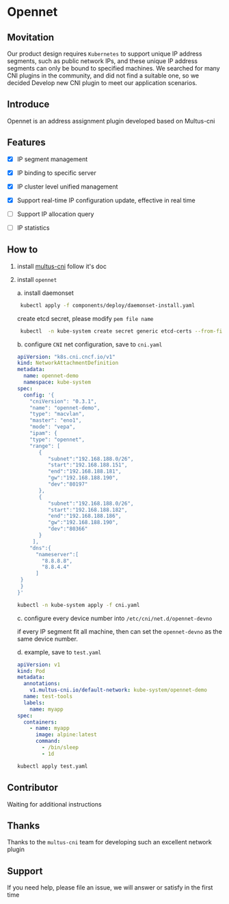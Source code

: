 # Opennet
## **Movitation**

Our product design requires `Kubernetes` to support unique IP address segments, such as public network IPs, and these unique IP address segments can only be bound to specified machines. We searched for many CNI plugins in the community, and did not find a suitable one, so we decided Develop new CNI plugin to meet our application scenarios.



## Introduce

Opennet is an address assignment plugin developed based on Multus-cni



## **Features**

- [x] IP segment management
- [x] IP binding to specific server
- [x] IP cluster level unified management
- [x] Support real-time IP configuration update, effective in real time
- [ ] Support IP allocation query
- [ ] IP statistics



## How to 

1. install [multus-cni] follow it's doc

2. install `opennet`

   a. install daemonset

   ```bash
    kubectl apply -f components/deploy/daemonset-install.yaml
   ```

   create etcd secret, please modify `pem file name`

   ```bash
    kubectl  -n kube-system create secret generic etcd-certs --from-file=/etc/etcd/ssl/etcd.pem --from-file=/etc/etcd/ssl/etcd-key.pem --from-file=/etc/etcd/ssl/etcd-root-ca.pem
   ```
   
   b. configure `CNI` net configuration, save to `cni.yaml`
   
   ```yaml
   apiVersion: "k8s.cni.cncf.io/v1"
   kind: NetworkAttachmentDefinition
   metadata:
     name: opennet-demo
     namespace: kube-system
   spec:
     config: '{
       "cniVersion": "0.3.1",
       "name": "opennet-demo",
       "type": "macvlan",
       "master": "eno1",
       "mode": "vepa",
       "ipam": {
       "type": "opennet",
       "range": [
          {
             "subnet":"192.168.188.0/26",
             "start":"192.168.188.151",
             "end":"192.168.188.181",
             "gw":"192.168.188.190",
             "dev":"80197"
          },
          {
             "subnet":"192.168.188.0/26",
             "start":"192.168.188.182",
             "end":"192.168.188.186",
             "gw":"192.168.188.190",
             "dev":"80366"
          }
        ],
       "dns":{
         "nameserver":[
           "8.8.8.8",
           "8.8.4.4"
         ]
    }
    }
   }'
   
   ```
   
   ```bash
   kubectl -n kube-system apply -f cni.yaml
   ```
   
   
   
   c. configure every device number into `/etc/cni/net.d/opennet-devno`
   
   if every IP segment fit all machine, then can set the `opennet-devno` as the same device number.
   
   d. example, save to `test.yaml`
   
   ```yaml
   apiVersion: v1
   kind: Pod
   metadata:
     annotations:
       v1.multus-cni.io/default-network: kube-system/opennet-demo
     name: test-tools
     labels:
       name: myapp
   spec:
     containers:
       - name: myapp
         image: alpine:latest
         command:
           - /bin/sleep
           - 1d
   
   ```
   
   ```bash
   kubectl apply test.yaml
   ```
   
   

## Contributor

Waiting for additional instructions



## Thanks

Thanks to the `multus-cni` team for developing such an excellent network plugin

## Support

If you need help, please file an issue, we will answer or satisfy in the first time

[multus-cni]: https://github.com/intel/multus-cni